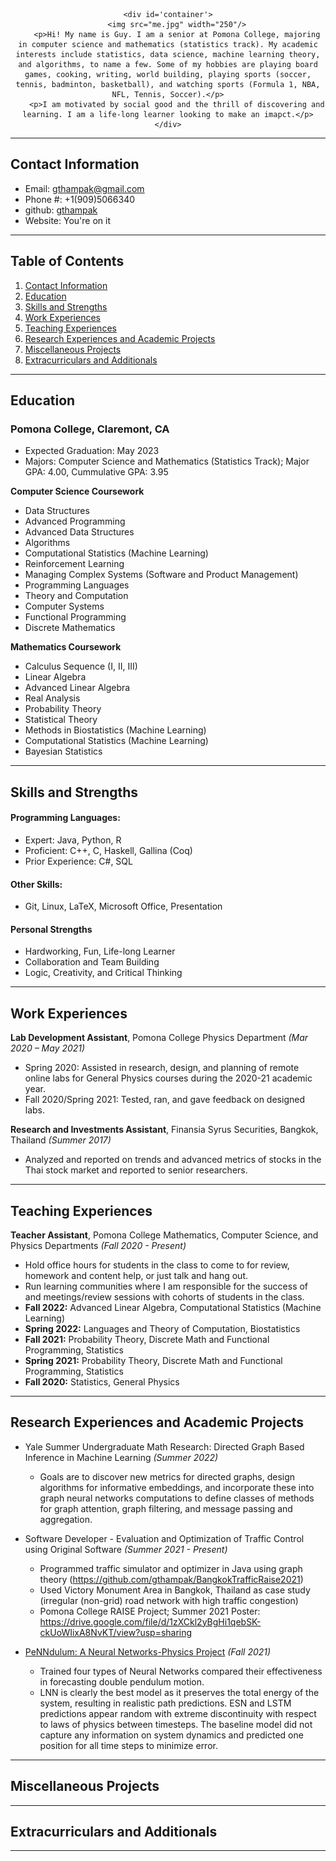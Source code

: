 <center>
    
    <div id='container'>
        <img src="me.jpg" width="250"/>
        <p>Hi! My name is Guy. I am a senior at Pomona College, majoring in computer science and mathematics (statistics track). My academic interests include statistics, data science, machine learning theory, and algorithms, to name a few. Some of my hobbies are playing board games, cooking, writing, world building, playing sports (soccer, tennis, badminton, basketball), and watching sports (Formula 1, NBA, NFL, Tennis, Soccer).</p>
        <p>I am motivated by social good and the thrill of discovering and learning. I am a life-long learner looking to make an imapct.</p>
    </div>
    
</center>
    
---

## Contact Information

- Email: gthampak@gmail.com
- Phone #: +1(909)5066340
- github: [gthampak](https://github.com/gthampak)
- Website: You're on it

---

## Table of Contents

1. [Contact Information](#contact-information)
2. [Education](#education)
3. [Skills and Strengths](#skills-and-strengths)
4. [Work Experiences](#work-experiences)
5. [Teaching Experiences](#teaching-experiences)
6. [Research Experiences and Academic Projects](#research-experiences-and-academic-projects)
7. [Miscellaneous Projects](#miscellaneous-projects)
8. [Extracurriculars and Additionals](#extracurriculars-and-additionals)

---

## Education

### Pomona College, Claremont, CA
- Expected Graduation: May 2023
- Majors: Computer Science and Mathematics (Statistics Track); Major GPA: 4.00, Cummulative GPA: 3.95

**Computer Science Coursework**
- Data Structures
- Advanced Programming
- Advanced Data Structures
- Algorithms
- Computational Statistics (Machine Learning)
- Reinforcement Learning
- Managing Complex Systems (Software and Product Management)
- Programming Languages
- Theory and Computation
- Computer Systems
- Functional Programming
- Discrete Mathematics

**Mathematics Coursework**
- Calculus Sequence (I, II, III)
- Linear Algebra
- Advanced Linear Algebra
- Real Analysis
- Probability Theory
- Statistical Theory
- Methods in Biostatistics (Machine Learning)
- Computational Statistics (Machine Learning)
- Bayesian Statistics

---

## Skills and Strengths

#### Programming Languages:
- Expert: Java, Python, R
- Proficient: C++, C, Haskell, Gallina (Coq)
- Prior Experience: C#, SQL

#### Other Skills:
- Git, Linux, LaTeX, Microsoft Office, Presentation

#### Personal Strengths
- Hardworking, Fun, Life-long Learner
- Collaboration and Team Building
- Logic, Creativity, and Critical Thinking

---

## Work Experiences

**Lab Development Assistant**, Pomona College Physics Department *(Mar 2020 – May 2021)*
- Spring 2020: Assisted in research, design, and planning of remote online labs for General Physics courses during the 2020-21 academic year.
- Fall 2020/Spring 2021: Tested, ran, and gave feedback on designed labs.
    
**Research and Investments Assistant**, Finansia Syrus Securities, Bangkok, Thailand *(Summer 2017)*
- Analyzed and reported on trends and advanced metrics of stocks in the Thai stock market and reported to senior researchers.

---

## Teaching Experiences

**Teacher Assistant**, Pomona College Mathematics, Computer Science, and Physics Departments *(Fall 2020 - Present)*

- Hold office hours for students in the class to come to for review, homework and content help, or just talk and hang out.
- Run learning communities where I am responsible for the success of and meetings/review sessions with cohorts of students in the class.
- **Fall 2022:** Advanced Linear Algebra, Computational Statistics (Machine Learning)
- **Spring 2022:** Languages and Theory of Computation, Biostatistics
- **Fall 2021:** Probability Theory, Discrete Math and Functional Programming, Statistics
- **Spring 2021:** Probability Theory, Discrete Math and Functional Programming, Statistics
- **Fall 2020:** Statistics, General Physics

---

## Research Experiences and Academic Projects

- Yale Summer Undergraduate Math Research: Directed Graph Based Inference in Machine Learning *(Summer 2022)*
    - Goals are to discover new metrics for directed graphs, design algorithms for informative embeddings, and incorporate these into graph neural networks computations to define classes of methods for graph attention, graph filtering, and message passing and aggregation.

- Software Developer - Evaluation and Optimization of Traffic Control using Original Software *(Summer 2021 - Present)*
    - Programmed traffic simulator and optimizer in Java using graph theory (https://github.com/gthampak/BangkokTrafficRaise2021)
    - Used Victory Monument Area in Bangkok, Thailand as case study (irregular (non-grid) road network with high traffic congestion)
    - Pomona College RAISE Project; Summer 2021 Poster: https://drive.google.com/file/d/1zXCkl2yBgHi1qebSK-ckUoWIixA8NvKT/view?usp=sharing

- [PeNNdulum: A Neural Networks-Physics Project](https://gthampak.github.io/physinet.io/) *(Fall 2021)*
    - Trained four types of Neural Networks compared their effectiveness in forecasting double pendulum motion.
    - LNN is clearly the best model as it preserves the total energy of the system, resulting in realistic path predictions. ESN and LSTM
predictions appear random with extreme discontinuity with respect to laws of physics between timesteps. The baseline model did not
capture any information on system dynamics and predicted one position for all time steps to minimize error.

---

## Miscellaneous Projects

---

## Extracurriculars and Additionals


---
